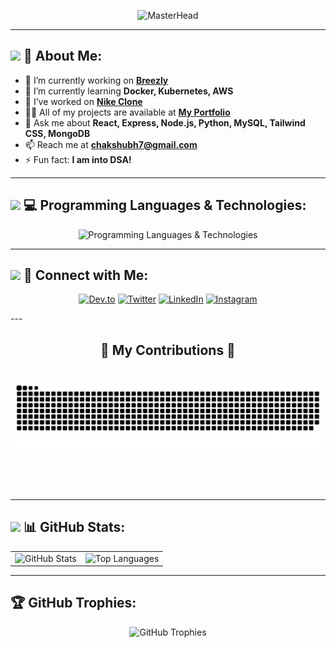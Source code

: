 <!-- Banner -->
<p align="center">
  <img src="https://drive.google.com/uc?export=view&id=1TEQ3PEvHSbysEszGqDWBWRckCh2rGufA" alt="MasterHead">
</p>

---

## <img src="https://raw.githubusercontent.com/codewithshxbh/codewithshxbh/main/assets/rocket.gif" width="20px"> 🚀 About Me:
- 🔭 I’m currently working on **[Breezly](https://github.com/codewithshxbh/Breezly)**
- 🌱 I’m currently learning **Docker, Kubernetes, AWS**
- 👯 I’ve worked on **[Nike Clone](https://github.com/codewithshxbh/nike-clone)**
- 👨‍💻 All of my projects are available at **[My Portfolio](https://shubhenduchakrabarti.netlify.app)**
- 💬 Ask me about **React, Express, Node.js, Python, MySQL, Tailwind CSS, MongoDB**
- 📫 Reach me at **chakshubh7@gmail.com**
- ⚡ Fun fact: **I am into DSA!**

---

## <img src="https://raw.githubusercontent.com/codewithshxbh/codewithshxbh/main/assets/code.gif" width="20px"> 💻 Programming Languages & Technologies:  
<p align="center">
  <img src="https://skillicons.dev/icons?i=javascript,python,c,react,figma,photoshop,git,html,css,express,nodejs,mongodb,mysql,aws,docker" alt="Programming Languages & Technologies" />
</p>  

---

## <img src="https://raw.githubusercontent.com/codewithshxbh/codewithshxbh/main/assets/link.gif" width="20px"> 🔗 Connect with Me:
<p align="center">
  <a href="https://dev.to/codewithshxbh"><img src="https://img.shields.io/badge/Dev.to-000?style=for-the-badge&logo=devdotto&logoColor=white" alt="Dev.to"></a>
  <a href="https://twitter.com/shubhenduc2005"><img src="https://img.shields.io/badge/Twitter-1DA1F2?style=for-the-badge&logo=twitter&logoColor=white" alt="Twitter"></a>
  <a href="https://linkedin.com/in/shubhenduchakrabarti"><img src="https://img.shields.io/badge/LinkedIn-0077B5?style=for-the-badge&logo=linkedin&logoColor=white" alt="LinkedIn"></a>
  <a href="https://instagram.com/ch_shubh.pandit"><img src="https://img.shields.io/badge/Instagram-E4405F?style=for-the-badge&logo=instagram&logoColor=white" alt="Instagram"></a>
</p>
---

<div align="center">
  <h2>🐍 My Contributions 🐍</h2>
  <br>
  <img alt="snake eating my contributions" src="https://raw.githubusercontent.com/salesp07/salesp07/output/github-contribution-grid-snake.svg" />
  
  <br/><br/><br/>
</div>

---

## <img src="https://raw.githubusercontent.com/codewithshxbh/codewithshxbh/main/assets/stats.gif" width="20px"> 📊 GitHub Stats:
<table>
  <tr>
    <td>
      <img src="https://github-readme-stats.vercel.app/api?username=codewithshxbh&show_icons=true&locale=en&theme=nord" alt="GitHub Stats" height="200"/>
    </td>
    <td>
      <img src="https://github-readme-stats.vercel.app/api/top-langs?username=codewithshxbh&show_icons=true&locale=en&layout=compact&theme=nord" alt="Top Languages" height="200"/>
    </td>
  </tr>
</table>

---

## 🏆 GitHub Trophies:
<p align="center">
  <img src="https://github-profile-trophy.vercel.app/?username=codewithshxbh&theme=onedark&no-frame=true&margin-w=10" alt="GitHub Trophies">
</p>
